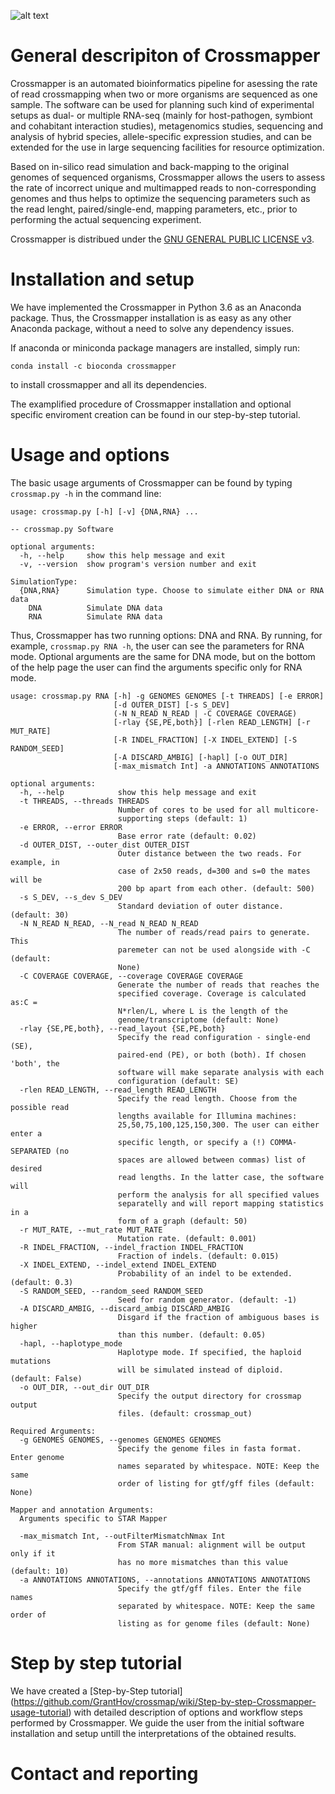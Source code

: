 ![alt text](https://image.ibb.co/bs7fAV/logos.png)

# General descripiton of Crossmapper

Crossmapper is an automated bioinformatics pipeline for asessing the rate of read crossmapping when two or more organisms are sequenced as one sample. The software can be used for planning such kind of experimental setups as dual- or multiple RNA-seq (mainly for host-pathogen, symbiont and cohabitant interaction studies), metagenomics studies, sequencing and analysis of hybrid species, allele-specific expression studies, and can be extended for the use in large sequencing facilities for resource optimization.

Based on in-silico read simulation and back-mapping to the original genomes of sequenced organisms, Crossmapper allows the users to assess the rate of incorrect unique and multimapped reads to non-corresponding genomes and thus helps to optimize the sequencing parameters such as the read lenght, paired/single-end, mapping parameters, etc., prior to performing the actual sequencing experiment.


Crossmapper is distribued under the [GNU GENERAL PUBLIC LICENSE v3](https://github.com/GrantHov/crossmap/blob/master/LICENSE).


# Installation and setup
We have implemented the Crossmapper in Python 3.6 as an Anaconda package. Thus, the Crossmapper installation is as easy as any other Anaconda package, without a need to solve any dependency issues. 

If anaconda or miniconda package managers are installed, simply run:

`conda install -c bioconda crossmapper`

to install crossmapper and all its dependencies.

The examplified procedure of Crossmapper installation and optional specific enviroment creation can be found in our step-by-step tutorial. 

# Usage and options

The basic usage arguments of Crossmapper can be found by typing `crossmap.py -h` in the command line:
```
usage: crossmap.py [-h] [-v] {DNA,RNA} ...

-- crossmap.py Software

optional arguments:
  -h, --help     show this help message and exit
  -v, --version  show program's version number and exit

SimulationType:
  {DNA,RNA}      Simulation type. Choose to simulate either DNA or RNA data
    DNA          Simulate DNA data
    RNA          Simulate RNA data
```
Thus, Crossmapper has two running options: DNA and RNA. By running, for example, `crossmap.py RNA -h`, the user can see the parameters for RNA mode. Optional arguments are the same for DNA mode, but on the bottom of the help page the user can find the arguments specific only for RNA mode.

```
usage: crossmap.py RNA [-h] -g GENOMES GENOMES [-t THREADS] [-e ERROR]
                       [-d OUTER_DIST] [-s S_DEV]
                       (-N N_READ N_READ | -C COVERAGE COVERAGE)
                       [-rlay {SE,PE,both}] [-rlen READ_LENGTH] [-r MUT_RATE]
                       [-R INDEL_FRACTION] [-X INDEL_EXTEND] [-S RANDOM_SEED]
                       [-A DISCARD_AMBIG] [-hapl] [-o OUT_DIR]
                       [-max_mismatch Int] -a ANNOTATIONS ANNOTATIONS

optional arguments:
  -h, --help            show this help message and exit
  -t THREADS, --threads THREADS
                        Number of cores to be used for all multicore-
                        supporting steps (default: 1)
  -e ERROR, --error ERROR
                        Base error rate (default: 0.02)
  -d OUTER_DIST, --outer_dist OUTER_DIST
                        Outer distance between the two reads. For example, in
                        case of 2x50 reads, d=300 and s=0 the mates will be
                        200 bp apart from each other. (default: 500)
  -s S_DEV, --s_dev S_DEV
                        Standard deviation of outer distance. (default: 30)
  -N N_READ N_READ, --N_read N_READ N_READ
                        The number of reads/read pairs to generate. This
                        paremeter can not be used alongside with -C (default:
                        None)
  -C COVERAGE COVERAGE, --coverage COVERAGE COVERAGE
                        Generate the number of reads that reaches the
                        specified coverage. Coverage is calculated as:C =
                        N*rlen/L, where L is the length of the
                        genome/transcriptome (default: None)
  -rlay {SE,PE,both}, --read_layout {SE,PE,both}
                        Specify the read configuration - single-end (SE),
                        paired-end (PE), or both (both). If chosen 'both', the
                        software will make separate analysis with each
                        configuration (default: SE)
  -rlen READ_LENGTH, --read_length READ_LENGTH
                        Specify the read length. Choose from the possible read
                        lengths available for Illumina machines:
                        25,50,75,100,125,150,300. The user can either enter a
                        specific length, or specify a (!) COMMA-SEPARATED (no
                        spaces are allowed between commas) list of desired
                        read lengths. In the latter case, the software will
                        perform the analysis for all specified values
                        separatelly and will report mapping statistics in a
                        form of a graph (default: 50)
  -r MUT_RATE, --mut_rate MUT_RATE
                        Mutation rate. (default: 0.001)
  -R INDEL_FRACTION, --indel_fraction INDEL_FRACTION
                        Fraction of indels. (default: 0.015)
  -X INDEL_EXTEND, --indel_extend INDEL_EXTEND
                        Probability of an indel to be extended. (default: 0.3)
  -S RANDOM_SEED, --random_seed RANDOM_SEED
                        Seed for random generator. (default: -1)
  -A DISCARD_AMBIG, --discard_ambig DISCARD_AMBIG
                        Disgard if the fraction of ambiguous bases is higher
                        than this number. (default: 0.05)
  -hapl, --haplotype_mode
                        Haplotype mode. If specified, the haploid mutations
                        will be simulated instead of diploid. (default: False)
  -o OUT_DIR, --out_dir OUT_DIR
                        Specify the output directory for crossmap output
                        files. (default: crossmap_out)

Required Arguments:
  -g GENOMES GENOMES, --genomes GENOMES GENOMES
                        Specify the genome files in fasta format. Enter genome
                        names separated by whitespace. NOTE: Keep the same
                        order of listing for gtf/gff files (default: None)

Mapper and annotation Arguments:
  Arguments specific to STAR Mapper

  -max_mismatch Int, --outFilterMismatchNmax Int
                        From STAR manual: alignment will be output only if it
                        has no more mismatches than this value (default: 10)
  -a ANNOTATIONS ANNOTATIONS, --annotations ANNOTATIONS ANNOTATIONS
                        Specify the gtf/gff files. Enter the file names
                        separated by whitespace. NOTE: Keep the same order of
                        listing as for genome files (default: None)
```


# Step by step tutorial

We have created a [Step-by-Step tutorial] (https://github.com/GrantHov/crossmap/wiki/Step-by-step-Crossmapper-usage-tutorial)  with detailed description of options and workflow steps performed by Crossmapper. We guide the user from the initial software installation and setup untill the interpretations of the obtained results. 


# Contact and reporting
